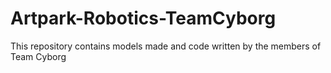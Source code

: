 # Artpark-Robotics-TeamCyborg
This repository contains models made and code written by the members of Team Cyborg

